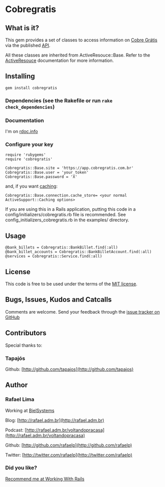 # Cobregratis

## What is it?

This gem provides a set of classes to access information on [Cobre Grátis][cg] via the published [API][api].

All these classes are inherited from ActiveResouce::Base. Refer to the [ActiveResouce][ar] documentation for more information.

## Installing

    gem install cobregratis

### Dependencies (see the Rakefile or run <code>rake check_dependencies</code>)

### Documentation

  I'm on [rdoc.info][rdoc]

### Configure your key
    
    require 'rubygems'
    require 'cobregratis'
    
    Cobregratis::Base.site = 'https://app.cobregratis.com.br'
    Cobregratis::Base.user = 'your_token'
    Cobregratis::Base.password = 'X'

and, if you want [caching][c]:

    Cobregratis::Base.connection.cache_store= <your normal ActiveSupport::Caching options>
    
If you are using this in a Rails application, putting this code in a config/initializers/cobregratis.rb
file is recommended. See config_initializers_cobregratis.rb in the examples/ directory.

## Usage

    @bank_billets = Cobregratis::BankBillet.find(:all)
    @bank_billet_accounts = Cobregratis::BankBilletAccount.find(:all)
    @services = Cobregratis::Service.find(:all)

## License

This code is free to be used under the terms of the [MIT license][mit].

## Bugs, Issues, Kudos and Catcalls

Comments are welcome. Send your feedback through the [issue tracker on GitHub][i]

## Contributors

Special thanks to:

### **Tapajós**

Github: [http://github.com/tapajos](http://github.com/tapajos)

## Author

### **Rafael Lima**

Working at [BielSystems](http://bielsystems.com.br)

Blog: [http://rafael.adm.br](http://rafael.adm.br)

Podcast: [http://rafael.adm.br/voltandopracasa](http://rafael.adm.br/voltandopracasa)

Github: [http://github.com/rafaelp](http://github.com/rafaelp)

Twitter: [http://twitter.com/rafaelp](http://twitter.com/rafaelp)

### Did you like?

[Recommend me at Working With Rails](http://workingwithrails.com/recommendation/new/person/14248-rafael-lima)

[api]: http://app.cobregratis.com.br/api
[ar]: http://api.rubyonrails.org/classes/ActiveResource/Base.html
[c]:  http://api.rubyonrails.org/classes/ActiveSupport/Cache
[cg]:  http://cobregratis.com.br/
[i]:  http://github.com/rafaelp/cobregratis/issues
[mit]:http://www.opensource.org/licenses/mit-license.php
[rdoc]: http://rdoc.info/projects/rafaelp/cobregratis
